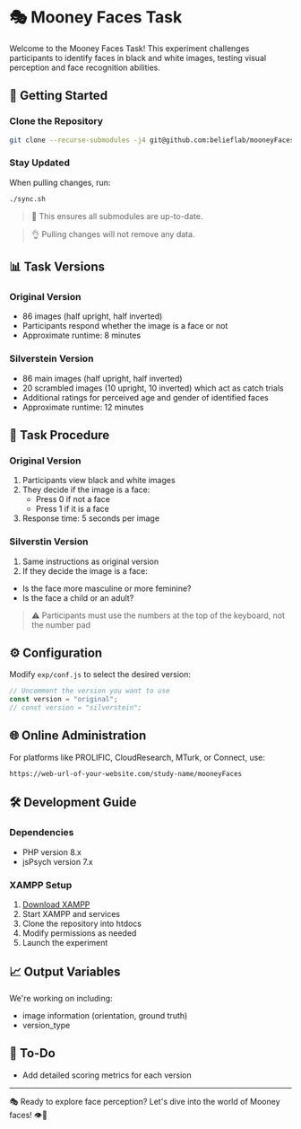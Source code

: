 # 🎭 Mooney Faces Task

Welcome to the Mooney Faces Task! This experiment challenges participants to identify faces in black and white images, testing visual perception and face recognition abilities.

## 🚀 Getting Started

### Clone the Repository
```bash
git clone --recurse-submodules -j4 git@github.com:belieflab/mooneyFaces.git && cd mooneyFaces && git submodule foreach --recursive 'git checkout $(git config -f $toplevel/.gitmodules submodule.$name.branch || echo main)' && git update-index --assume-unchanged exp/conf.js
```

### Stay Updated
When pulling changes, run:
```bash
./sync.sh
```
> 🔄 This ensures all submodules are up-to-date.

> 👌 Pulling changes will not remove any data.

## 📊 Task Versions

### Original Version
- 86 images (half upright, half inverted)
- Participants respond whether the image is a face or not
- Approximate runtime: 8 minutes

### Silverstein Version
- 86 main images (half upright, half inverted)
- 20 scrambled images (10 upright, 10 inverted) which act as catch trials
- Additional ratings for perceived age and gender of identified faces
- Approximate runtime: 12 minutes

## 🎯 Task Procedure

### Original Version

1. Participants view black and white images
2. They decide if the image is a face:
   - Press 0 if not a face
   - Press 1 if it is a face
3. Response time: 5 seconds per image

### Silverstin Version

1. Same instructions as original version
2. If they decide the image is a face:
  - Is the face more masculine or more feminine?
  - Is the face a child or an adult?

> ⚠️ Participants must use the numbers at the top of the keyboard, not the number pad

## ⚙️ Configuration

Modify `exp/conf.js` to select the desired version:

```javascript
// Uncomment the version you want to use
const version = "original";
// const version = "silverstein";
```

## 🌐 Online Administration

For platforms like PROLIFIC, CloudResearch, MTurk, or Connect, use:
```
https://web-url-of-your-website.com/study-name/mooneyFaces
```

## 🛠 Development Guide

### Dependencies
- PHP version 8.x
- jsPsych version 7.x

### XAMPP Setup
1. [Download XAMPP](https://www.apachefriends.org/download.html)
2. Start XAMPP and services
3. Clone the repository into htdocs
4. Modify permissions as needed
5. Launch the experiment

## 📈 Output Variables

We're working on including:
- image information (orientation, ground truth)
- version_type

## 🚧 To-Do
- Add detailed scoring metrics for each version

---
🎭 Ready to explore face perception? Let's dive into the world of Mooney faces! 👁️🧠
```
